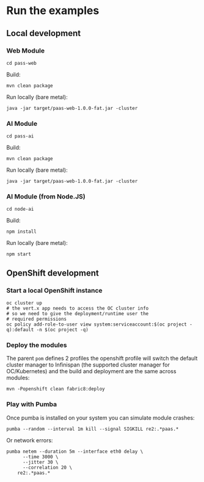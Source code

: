 # Run the examples

## Local development

### Web Module

```
cd pass-web
```

Build:

```
mvn clean package
```

Run locally (bare metal):

```
java -jar target/paas-web-1.0.0-fat.jar -cluster
```

### AI Module

```
cd pass-ai
```

Build:

```
mvn clean package
```

Run locally (bare metal):

```
java -jar target/paas-web-1.0.0-fat.jar -cluster
```

### AI Module (from Node.JS)

```
cd node-ai
```

Build:

```
npm install
```

Run locally (bare metal):

```
npm start
```

## OpenShift development

### Start a local OpenShift instance

```
oc cluster up
# the vert.x app needs to access the OC cluster info
# so we need to give the deployment/runtime user the
# required permissions
oc policy add-role-to-user view system:serviceaccount:$(oc project -q):default -n $(oc project -q)
```

### Deploy the modules

The parent `pom` defines 2 profiles the openshift profile will switch the default cluster manager
to Infinispan (the supported cluster manager for OC/Kubernetes) and the build and deployment are
the same across modules:

```
mvn -Popenshift clean fabric8:deploy
```

### Play with Pumba

Once pumba is installed on your system you can simulate module crashes:

```
pumba --random --interval 1m kill --signal SIGKILL re2:.*paas.*
```

Or network errors:

```
pumba netem --duration 5m --interface eth0 delay \
      --time 3000 \
      --jitter 30 \
      --correlation 20 \
    re2:.*paas.*
```
